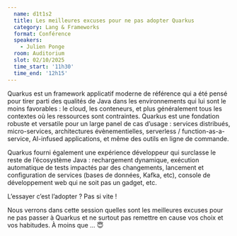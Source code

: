 ```yaml
---
  name: d1t1s2
  title: Les meilleures excuses pour ne pas adopter Quarkus
  category: Lang & Frameworks
  format: Conférence
  speakers: 
    - Julien Ponge
  room: Auditorium
  slot: 02/10/2025
  time_start: '11h30'
  time_end: '12h15'
---
```

Quarkus est un framework applicatif moderne de référence qui a été pensé pour tirer parti des qualités de Java dans les environnements qui lui sont le moins favorables : le cloud, les conteneurs, et plus généralement tous les contextes où les ressources sont contraintes. Quarkus est une fondation robuste et versatile pour un large panel de cas d’usage : services distribués, micro-services, architectures évènementielles, serverless / function-as-a-service, AI-infused applications, et même des outils en ligne de commande.

Quarkus fourni également une expérience développeur qui surclasse le reste de l’écosystème Java : rechargement dynamique, exécution automatique de tests impactés par des changements, lancement et configuration de services (bases de données, Kafka, etc), console de développement web qui ne soit pas un gadget, etc.

L’essayer c’est l’adopter ? Pas si vite !

Nous verrons dans cette session quelles sont les meilleures excuses pour ne pas passer à Quarkus et ne surtout pas remettre en cause vos choix et vos habitudes. À moins que … 😇
